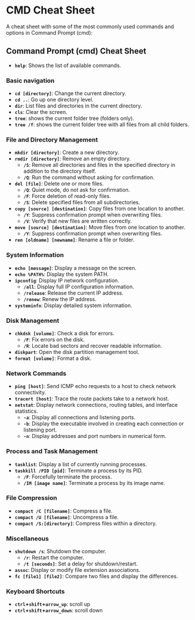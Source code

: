 # CMD Cheat Sheet

A cheat sheet with some of the most commonly used commands and options in Command Prompt (cmd):

## Command Prompt (cmd) Cheat Sheet

- **`help`**: Shows the list of available commands.

### Basic navigation

- **`cd [directory]`**: Change the current directory.
- **`cd ..`**: Go up one directory level.
- **`dir`**: List files and directories in the current directory.
- **`cls`**: Clear the screen.
- **`tree`**: shows the current folder tree (folders only).
- **`tree /f`**: shows the current folder tree with all files from all child folders.

### File and Directory Management

- **`mkdir [directory]`**: Create a new directory.
- **`rmdir [directory]`**: Remove an empty directory.
  - **`/S`**: Remove all directories and files in the specified directory in addition to the directory itself.
  - **`/Q`**: Run the command without asking for confirmation.
- **`del [file]`**: Delete one or more files.
  - **`/Q`**: Quiet mode, do not ask for confirmation.
  - **`/F`**: Force deletion of read-only files.
  - **`/S`**: Delete specified files from all subdirectories.
- **`copy [source] [destination]`**: Copy files from one location to another.
  - **`/Y`**: Suppress confirmation prompt when overwriting files.
  - **`/V`**: Verify that new files are written correctly.
- **`move [source] [destination]`**: Move files from one location to another.
  - **`/Y`**: Suppress confirmation prompt when overwriting files.
- **`ren [oldname] [newname]`**: Rename a file or folder.
  
### System Information

- **`echo [message]`**: Display a message on the screen.
- **`echo %PATH%`**: Display the system PATH.
- **`ipconfig`**: Display IP network configuration.
  - **`/all`**: Display full IP configuration information.
  - **`/release`**: Release the current IP address.
  - **`/renew`**: Renew the IP address.
- **`systeminfo`**: Display detailed system information.

### Disk Management

- **`chkdsk [volume]`**: Check a disk for errors.
  - **`/F`**: Fix errors on the disk.
  - **`/R`**: Locate bad sectors and recover readable information.
- **`diskpart`**: Open the disk partition management tool.
- **`format [volume]`**: Format a disk.

### Network Commands

- **`ping [host]`**: Send ICMP echo requests to a host to check network connectivity.
- **`tracert [host]`**: Trace the route packets take to a network host.
- **`netstat`**: Display network connections, routing tables, and interface statistics.
  - **`-a`**: Display all connections and listening ports.
  - **`-b`**: Display the executable involved in creating each connection or listening port.
  - **`-n`**: Display addresses and port numbers in numerical form.

### Process and Task Management

- **`tasklist`**: Display a list of currently running processes.
- **`taskkill /PID [pid]`**: Terminate a process by its PID.
  - **`/F`**: Forcefully terminate the process.
  - **`/IM [image name]`**: Terminate a process by its image name.

### File Compression

- **`compact /C [filename]`**: Compress a file.
- **`compact /U [filename]`**: Uncompress a file.
- **`compact /S:[directory]`**: Compress files within a directory.

### Miscellaneous

- **`shutdown /s`**: Shutdown the computer.
  - **`/r`**: Restart the computer.
  - **`/t [seconds]`**: Set a delay for shutdown/restart.
- **`assoc`**: Display or modify file extension associations.
- **`fc [file1] [file2]`**: Compare two files and display the differences.

### Keyboard Shortcuts
  
- **`ctrl`+`shift`+`arrow_up`**: scroll up
- **`ctrl`+`shift`+`arrow_down`**: scroll down
